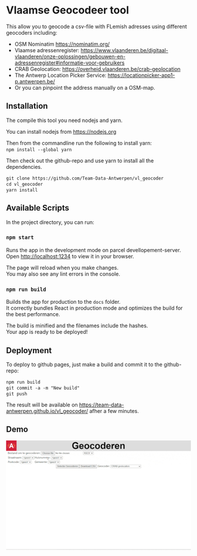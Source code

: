# Vlaamse Geocodeer tool

This allow you to geocode a csv-file with FLemish adresses using different geocoders including:
- OSM Nominatim <https://nominatim.org/>
- Vlaamse adressenregister: <https://www.vlaanderen.be/digitaal-vlaanderen/onze-oplossingen/gebouwen-en-adressenregister#informatie-voor-gebruikers>
- CRAB Geolocation: <https://overheid.vlaanderen.be/crab-geolocation>
- The Antwerp Location Picker Service: https://locationpicker-app1-p.antwerpen.be/ 
- Or you can pinpoint the address manually on a OSM-map.

## Installation

The compile this tool you need nodejs and yarn. 

You can install nodejs from <https://nodejs.org>

Then from the commandline run the following to install yarn:\
`npm install --global yarn`

Then check out the github-repo and use yarn to install all the dependencies. 
```
git clone https://github.com/Team-Data-Antwerpen/vl_geocoder
cd vl_geocoder
yarn install 
```

## Available Scripts

In the project directory, you can run:

### `npm start`

Runs the app in the development mode on parcel devellopement-server.\
Open [http://localhost:1234](http://localhost:1234) to view it in your browser.

The page will reload when you make changes.\
You may also see any lint errors in the console.

### `npm run build`

Builds the app for production to the `docs` folder.\
It correctly bundles React in production mode and optimizes the build for the best performance.

The build is minified and the filenames include the hashes.\
Your app is ready to be deployed!

## Deployment

To deploy to github pages, just make a build and commit it to the github-repo:

```
npm run build
git commit -a -m "New build"
git push 
```

The result will be available on <https://team-data-antwerpen.github.io/vl_geocoder/> afher a few minutes. 

## Demo

![](images/geocoder.gif "Csv-bestand geocoderen.")
